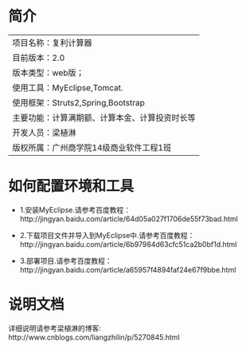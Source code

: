 <h1>简介</h1>
<table>
    <tr>
        <td>项目名称：复利计算器</td>
    </tr>
    <tr>
        <td>目前版本：2.0</td>
    </tr>
    <tr>
        <td>版本类型：web版；</td>
    </tr>
    <tr>
        <td>使用工具：MyEclipse,Tomcat.</td>
    </tr>
    <tr>
        <td>使用框架：Struts2,Spring,Bootstrap</td>
    </tr>
    <tr>
        <td>主要功能：计算满期额、计算本金、计算投资时长等</td>
    </tr>
    <tr>
        <td>开发人员：梁植淋</td>
    </tr>
    <tr>
        <td>版权所属：广州商学院14级商业软件工程1班</td>
    </tr>
</table>
<h1>如何配置环境和工具</h1>
<ul>
<li>1.安装MyEclipse.请参考百度教程：http://jingyan.baidu.com/article/64d05a027f1706de55f73bad.html</li>
<li><p>2.下载项目文件并导入到MyEclipse中.请参考百度教程：http://jingyan.baidu.com/article/6b97984d63cfc51ca2b0bf1d.html</p></li>
<li><p>3.部署项目.请参考百度教程：http://jingyan.baidu.com/article/a65957f4894faf24e67f9bbe.html</p></li>
</ul>

<h1>说明文档</h1>
详细说明请参考梁植淋的博客:
http://www.cnblogs.com/liangzhilin/p/5270845.html




